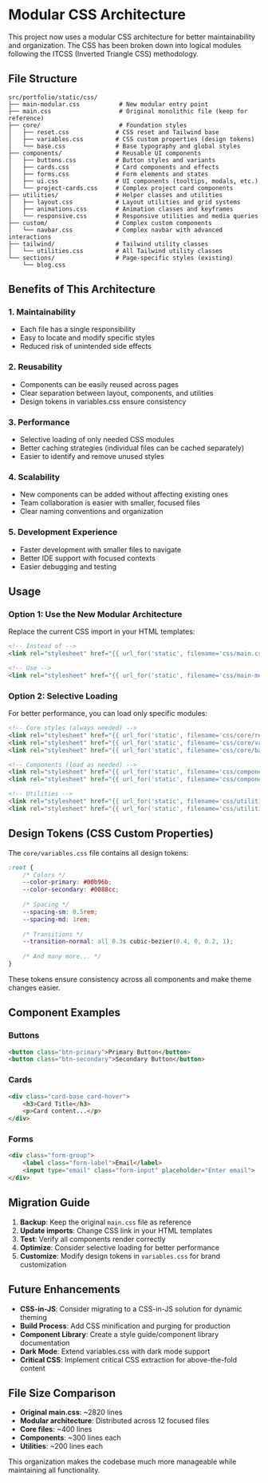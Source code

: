 # Modular CSS Architecture

This project now uses a modular CSS architecture for better maintainability and organization. The CSS has been broken down into logical modules following the ITCSS (Inverted Triangle CSS) methodology.

## File Structure

```
src/portfolio/static/css/
├── main-modular.css           # New modular entry point
├── main.css                   # Original monolithic file (keep for reference)
├── core/                      # Foundation styles
│   ├── reset.css             # CSS reset and Tailwind base
│   ├── variables.css         # CSS custom properties (design tokens)
│   └── base.css              # Base typography and global styles
├── components/               # Reusable UI components
│   ├── buttons.css           # Button styles and variants
│   ├── cards.css             # Card components and effects
│   ├── forms.css             # Form elements and states
│   ├── ui.css                # UI components (tooltips, modals, etc.)
│   └── project-cards.css     # Complex project card components
├── utilities/                # Helper classes and utilities
│   ├── layout.css            # Layout utilities and grid systems
│   ├── animations.css        # Animation classes and keyframes
│   └── responsive.css        # Responsive utilities and media queries
├── custom/                   # Complex custom components
│   └── navbar.css            # Complex navbar with advanced interactions
├── tailwind/                 # Tailwind utility classes
│   └── utilities.css         # All Tailwind utility classes
└── sections/                 # Page-specific styles (existing)
    └── blog.css
```

## Benefits of This Architecture

### 1. **Maintainability**
- Each file has a single responsibility
- Easy to locate and modify specific styles
- Reduced risk of unintended side effects

### 2. **Reusability**
- Components can be easily reused across pages
- Clear separation between layout, components, and utilities
- Design tokens in variables.css ensure consistency

### 3. **Performance**
- Selective loading of only needed CSS modules
- Better caching strategies (individual files can be cached separately)
- Easier to identify and remove unused styles

### 4. **Scalability**
- New components can be added without affecting existing ones
- Team collaboration is easier with smaller, focused files
- Clear naming conventions and organization

### 5. **Development Experience**
- Faster development with smaller files to navigate
- Better IDE support with focused contexts
- Easier debugging and testing

## Usage

### Option 1: Use the New Modular Architecture
Replace the current CSS import in your HTML templates:

```html
<!-- Instead of -->
<link rel="stylesheet" href="{{ url_for('static', filename='css/main.css') }}">

<!-- Use -->
<link rel="stylesheet" href="{{ url_for('static', filename='css/main-modular.css') }}">
```

### Option 2: Selective Loading
For better performance, you can load only specific modules:

```html
<!-- Core styles (always needed) -->
<link rel="stylesheet" href="{{ url_for('static', filename='css/core/reset.css') }}">
<link rel="stylesheet" href="{{ url_for('static', filename='css/core/variables.css') }}">
<link rel="stylesheet" href="{{ url_for('static', filename='css/core/base.css') }}">

<!-- Components (load as needed) -->
<link rel="stylesheet" href="{{ url_for('static', filename='css/components/buttons.css') }}">
<link rel="stylesheet" href="{{ url_for('static', filename='css/components/cards.css') }}">

<!-- Utilities -->
<link rel="stylesheet" href="{{ url_for('static', filename='css/utilities/layout.css') }}">
<link rel="stylesheet" href="{{ url_for('static', filename='css/utilities/animations.css') }}">
```

## Design Tokens (CSS Custom Properties)

The `core/variables.css` file contains all design tokens:

```css
:root {
    /* Colors */
    --color-primary: #00b96b;
    --color-secondary: #0088cc;
    
    /* Spacing */
    --spacing-sm: 0.5rem;
    --spacing-md: 1rem;
    
    /* Transitions */
    --transition-normal: all 0.3s cubic-bezier(0.4, 0, 0.2, 1);
    
    /* And many more... */
}
```

These tokens ensure consistency across all components and make theme changes easier.

## Component Examples

### Buttons
```html
<button class="btn-primary">Primary Button</button>
<button class="btn-secondary">Secondary Button</button>
```

### Cards
```html
<div class="card-base card-hover">
    <h3>Card Title</h3>
    <p>Card content...</p>
</div>
```

### Forms
```html
<div class="form-group">
    <label class="form-label">Email</label>
    <input type="email" class="form-input" placeholder="Enter email">
</div>
```

## Migration Guide

1. **Backup**: Keep the original `main.css` file as reference
2. **Update imports**: Change CSS link in your HTML templates
3. **Test**: Verify all components render correctly
4. **Optimize**: Consider selective loading for better performance
5. **Customize**: Modify design tokens in `variables.css` for brand customization

## Future Enhancements

- **CSS-in-JS**: Consider migrating to a CSS-in-JS solution for dynamic theming
- **Build Process**: Add CSS minification and purging for production
- **Component Library**: Create a style guide/component library documentation
- **Dark Mode**: Extend variables.css with dark mode support
- **Critical CSS**: Implement critical CSS extraction for above-the-fold content

## File Size Comparison

- **Original main.css**: ~2820 lines
- **Modular architecture**: Distributed across 12 focused files
- **Core files**: ~400 lines
- **Components**: ~300 lines each
- **Utilities**: ~200 lines each

This organization makes the codebase much more manageable while maintaining all functionality.
